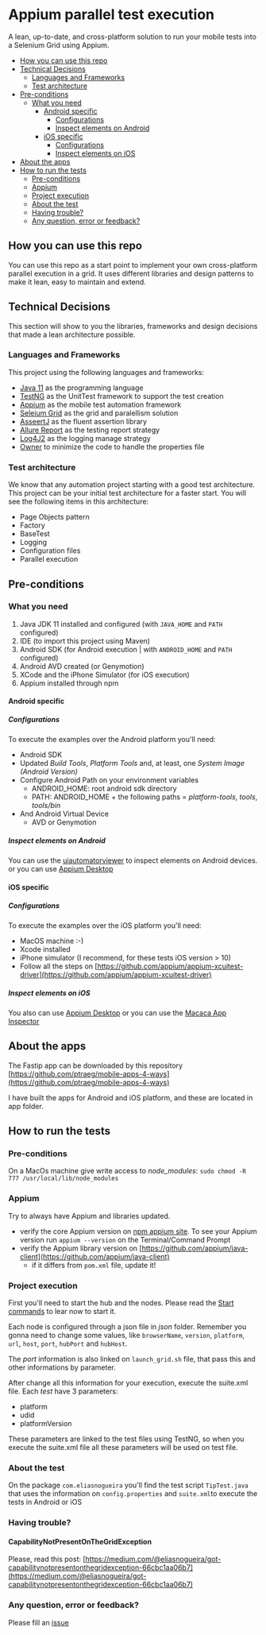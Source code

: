 # Appium parallel test execution
A lean, up-to-date, and cross-platform solution to run your mobile tests into a Selenium Grid using Appium.

* [How you can use this repo](#how-you-can-use-this-repo)
* [Technical Decisions](#technical-decisions)
   * [Languages and Frameworks](#languages-and-frameworks)
   * [Test architecture](#test-architecture)
* [Pre-conditions](#pre-conditions)
   * [What you need](#what-you-need)
      * [Android specific](#android-specific)
         * [Configurations](#configurations)
         * [Inspect elements on Android](#inspect-elements-on-android)
      * [iOS specific](#ios-specific)
         * [Configurations](#configurations-1)
         * [Inspect elements on iOS](#inspect-elements-on-ios)
* [About the apps](#about-the-apps)
* [How to run the tests](#how-to-run-the-tests)
   * [Pre-conditions](#pre-conditions-1)
   * [Appium](#appium)
   * [Project execution](#project-execution)
   * [About the test](#about-the-test)
   * [Having trouble?](#having-trouble)
   * [Any question, error or feedback?](#any-question-error-or-feedback)

## How you can use this repo
You can use this repo as a start point to implement your own cross-platform parallel execution in a grid.
It uses different libraries and design patterns to make it lean, easy to maintain and extend.

## Technical Decisions
This section will show to you the libraries, frameworks and design decisions that made a lean architecture possible.

### Languages and Frameworks

This project using the following languages and frameworks:

* [Java 11](https://openjdk.java.net/projects/jdk/11/) as the programming language
* [TestNG](https://testng.org/doc/) as the UnitTest framework to support the test creation
* [Appium](http://appium.io/) as the mobile test automation framework
* [Seleium Grid](https://www.selenium.dev/documentation/en/grid/) as the grid and paralellism solution
* [AsseertJ](https://joel-costigliola.github.io/assertj/) as the fluent assertion library
* [Allure Report](https://docs.qameta.io/allure/) as the testing report strategy
* [Log4J2](https://logging.apache.org/log4j/2.x/) as the logging manage strategy
* [Owner](http://owner.aeonbits.org/) to minimize the code to handle the properties file

### Test architecture

We know that any automation project starting with a good test architecture.
This project can be your initial test architecture for a faster start.
You will see the following items in this architecture:

* Page Objects pattern
* Factory
* BaseTest
* Logging
* Configuration files
* Parallel execution

## Pre-conditions

### What you need
1. Java JDK 11 installed and configured (with `JAVA_HOME` and `PATH` configured)
2. IDE (to import this project using Maven)
3. Android SDK (for Android execution | with `ANDROID_HOME` and `PATH` configured)
4. Android AVD created (or Genymotion)
5. XCode and the iPhone Simulator (for iOS execution)
6. Appium installed through npm

#### Android specific

##### Configurations
To execute the examples over the Android platform you'll need:
* Android SDK
* Updated _Build Tools_, _Platform Tools_ and, at least, one _System Image (Android Version)_
* Configure Android Path on your environment variables
   * ANDROID_HOME: root android sdk directory
   * PATH: ANDROID_HOME + the following paths = _platform-tools_, _tools_, _tools/bin_ 
* And Android Virtual Device
   * AVD or Genymotion
   
##### Inspect elements on Android
You can use the [uiautomatorviewer](https://developer.android.com/training/testing/ui-testing/uiautomator-testing.html) to inspect elements on Android devices.
 or you can use [Appium Desktop](https://github.com/appium/appium-desktop)

#### iOS specific

##### Configurations
To execute the examples over the iOS platform you'll need:
* MacOS machine :-)
* Xcode installed
* iPhone simulator (I recommend, for these tests iOS version > 10)
* Follow all the steps on [https://github.com/appium/appium-xcuitest-driver](https://github.com/appium/appium-xcuitest-driver)

##### Inspect elements on iOS
You also can use [Appium Desktop](https://github.com/appium/appium-desktop)
or you can use the [Macaca App Inspector](https://macacajs.github.io/app-inspector/)

## About the apps
The Fastip app can be downloaded by this repository
[https://github.com/ptraeg/mobile-apps-4-ways](https://github.com/ptraeg/mobile-apps-4-ways)

I have built the apps for Android and iOS platform, and these are located in app folder.

## How to run the tests

### Pre-conditions
On a MacOs machine give write access to _node_modules_:
`sudo chmod -R 777 /usr/local/lib/node_modules`

### Appium
Try to always have Appium and libraries updated.
* verify the core Appium version on [npm appium site](https://www.npmjs.com/package/appium). To see your Appium version run `appium --version` on the Terminal/Command Prompt
* verify the Appium library version on [https://github.com/appium/java-client](https://github.com/appium/java-client)
   * if it differs from `pom.xml` file, update it!

### Project execution
First you'll need to start the hub and the nodes.
Please read the [Start commands](https://github.com/eliasnogueira/appium-parallel-execution/blob/master/json/start-commands.md) to lear now to start it.

Each node is configured through a json file in _json_ folder.
Remember you gonna need to change some values, like `browserName`, `version`, `platform`, `url`, `host`, `port`, `hubPort` and `hubHost`.

The _port_ information is also linked on `launch_grid.sh` file, that pass this and other informations by parameter.

After change all this information for your execution, execute the suite.xml file.
Each _test_ have 3 parameters:
* platform
* udid
* platformVersion

These parameters are linked to the test files using TestNG, so when you execute the suite.xml file all these parameters will be used on test file.
   
### About the test
On the package `com.eliasnogueira` you'll find the test script `TipTest.java` that uses the information on `config.properties` and `suite.xml`to execute the tests in Android or iOS

### Having trouble?

#### CapabilityNotPresentOnTheGridException
Please, read this post: [https://medium.com/@eliasnogueira/got-capabilitynotpresentonthegridexception-66cbc1aa06b7](https://medium.com/@eliasnogueira/got-capabilitynotpresentonthegridexception-66cbc1aa06b7)

### Any question, error or feedback?
Please fill an [issue](https://github.com/eliasnogueira/appium-parallel-execution/issues)



